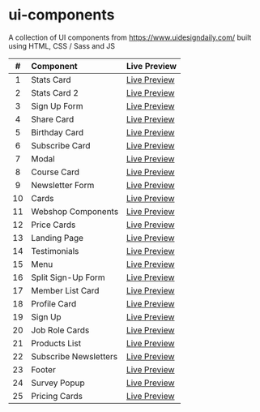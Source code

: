 # ui-components

A collection of UI components from https://www.uidesigndaily.com/ built using HTML, CSS / Sass and JS

|  #  | Component             | Live Preview                                                                     |
| :-: | :-------------------- | :------------------------------------------------------------------------------- |
|  1  | Stats Card            | [Live Preview](https://mohammedyh.github.io/ui-components/Stats%20Card/)         |
|  2  | Stats Card 2          | [Live Preview](https://mohammedyh.github.io/ui-components/Stats%20Card%202/)     |
|  3  | Sign Up Form          | [Live Preview](https://mohammedyh.github.io/ui-components/Sign%20Up%20Form)      |
|  4  | Share Card            | [Live Preview](https://mohammedyh.github.io/ui-components/Share%20Card/)         |
|  5  | Birthday Card         | [Live Preview](https://mohammedyh.github.io/ui-components/Birthday%20Card)       |
|  6  | Subscribe Card        | [Live Preview](https://mohammedyh.github.io/ui-components/Subscribe%20Card)      |
|  7  | Modal                 | [Live Preview](https://mohammedyh.github.io/ui-components/Modal)                 |
|  8  | Course Card           | [Live Preview](https://mohammedyh.github.io/ui-components/Course%20Card)         |
|  9  | Newsletter Form       | [Live Preview](https://mohammedyh.github.io/ui-components/Newsletter%20Form)     |
| 10  | Cards                 | [Live Preview](https://mohammedyh.github.io/ui-components/Cards)                 |
| 11  | Webshop Components    | [Live Preview](https://mohammedyh.github.io/ui-components/Webshop%20Components)  |
| 12  | Price Cards           | [Live Preview](https://mohammedyh.github.io/ui-components/Price%20Cards)         |
| 13  | Landing Page          | [Live Preview](https://mohammedyh.github.io/ui-components/Landing%20Page)        |
| 14  | Testimonials          | [Live Preview](https://mohammedyh.github.io/ui-components/Testimonials)          |
| 15  | Menu                  | [Live Preview](https://mohammedyh.github.io/ui-components/Menu)                  |
| 16  | Split Sign-Up Form    | [Live Preview](https://mohammedyh.github.io/ui-components/Split%20Sign-Up)       |
| 17  | Member List Card      | [Live Preview](https://mohammedyh.github.io/ui-components/Member%20List%20Card)  |
| 18  | Profile Card          | [Live Preview](https://mohammedyh.github.io/ui-components/profile-card)          |
| 19  | Sign Up               | [Live Preview](https://mohammedyh.github.io/ui-components/sign-up)               |
| 20  | Job Role Cards        | [Live Preview](https://mohammedyh.github.io/ui-components/job-role-cards)        |
| 21  | Products List         | [Live Preview](https://mohammedyh.github.io/ui-components/products-list)         |
| 22  | Subscribe Newsletters | [Live Preview](https://mohammedyh.github.io/ui-components/subscribe-newsletters) |
| 23  | Footer                | [Live Preview](https://mohammedyh.github.io/ui-components/footer)                |
| 24  | Survey Popup          | [Live Preview](https://mohammedyh.github.io/ui-components/survey-popup)          |
| 25  | Pricing Cards          | [Live Preview](https://mohammedyh.github.io/ui-components/survey-popup)          |
